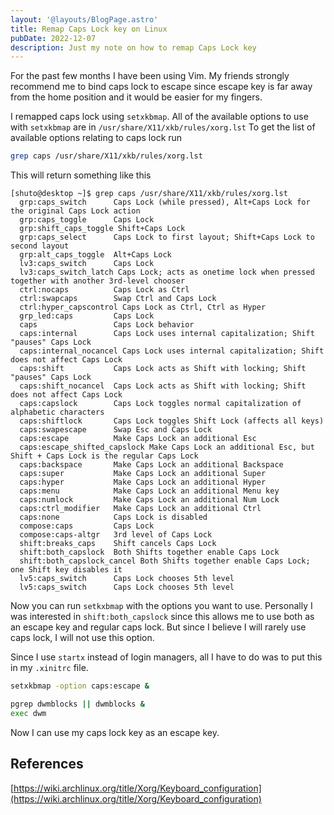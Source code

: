 ```yaml
---
layout: '@layouts/BlogPage.astro'
title: Remap Caps Lock key on Linux
pubDate: 2022-12-07
description: Just my note on how to remap Caps Lock key
---
```


For the past few months I have been using Vim. My friends strongly
recommend me to bind caps lock to escape since escape key is far away
from the home position and it would be easier for my fingers.

I remapped caps lock using `setxkbmap`. All of the available options to use with
`setxkbmap` are in `/usr/share/X11/xkb/rules/xorg.lst` To get the list of
available options relating to caps lock run

```sh
grep caps /usr/share/X11/xkb/rules/xorg.lst
```

This will return something like this

```
[shuto@desktop ~]$ grep caps /usr/share/X11/xkb/rules/xorg.lst 
  grp:caps_switch      Caps Lock (while pressed), Alt+Caps Lock for the original Caps Lock action 
  grp:caps_toggle      Caps Lock 
  grp:shift_caps_toggle Shift+Caps Lock 
  grp:caps_select      Caps Lock to first layout; Shift+Caps Lock to second layout 
  grp:alt_caps_toggle  Alt+Caps Lock 
  lv3:caps_switch      Caps Lock 
  lv3:caps_switch_latch Caps Lock; acts as onetime lock when pressed together with another 3rd-level chooser 
  ctrl:nocaps          Caps Lock as Ctrl 
  ctrl:swapcaps        Swap Ctrl and Caps Lock 
  ctrl:hyper_capscontrol Caps Lock as Ctrl, Ctrl as Hyper 
  grp_led:caps         Caps Lock 
  caps                 Caps Lock behavior 
  caps:internal        Caps Lock uses internal capitalization; Shift "pauses" Caps Lock 
  caps:internal_nocancel Caps Lock uses internal capitalization; Shift does not affect Caps Lock 
  caps:shift           Caps Lock acts as Shift with locking; Shift "pauses" Caps Lock 
  caps:shift_nocancel  Caps Lock acts as Shift with locking; Shift does not affect Caps Lock 
  caps:capslock        Caps Lock toggles normal capitalization of alphabetic characters 
  caps:shiftlock       Caps Lock toggles Shift Lock (affects all keys) 
  caps:swapescape      Swap Esc and Caps Lock 
  caps:escape          Make Caps Lock an additional Esc 
  caps:escape_shifted_capslock Make Caps Lock an additional Esc, but Shift + Caps Lock is the regular Caps Lock 
  caps:backspace       Make Caps Lock an additional Backspace 
  caps:super           Make Caps Lock an additional Super 
  caps:hyper           Make Caps Lock an additional Hyper 
  caps:menu            Make Caps Lock an additional Menu key 
  caps:numlock         Make Caps Lock an additional Num Lock 
  caps:ctrl_modifier   Make Caps Lock an additional Ctrl 
  caps:none            Caps Lock is disabled 
  compose:caps         Caps Lock 
  compose:caps-altgr   3rd level of Caps Lock 
  shift:breaks_caps    Shift cancels Caps Lock 
  shift:both_capslock  Both Shifts together enable Caps Lock 
  shift:both_capslock_cancel Both Shifts together enable Caps Lock; one Shift key disables it 
  lv5:caps_switch      Caps Lock chooses 5th level 
  lv5:caps_switch      Caps Lock chooses 5th level 
```

Now you can run `setkxbmap` with the options you want to use.
Personally I was interested in `shift:both_capslock` since this allows
me to use both as an escape key and regular caps lock. But since I
believe I will rarely use caps lock, I will not use this option.

Since I use `startx` instead of login managers, all I have to do was
to put this in my `.xinitrc` file.

```sh
setxkbmap -option caps:escape &

pgrep dwmblocks || dwmblocks &
exec dwm
```

Now I can use my caps lock key as an escape key.

## References

[https://wiki.archlinux.org/title/Xorg/Keyboard_configuration](https://wiki.archlinux.org/title/Xorg/Keyboard_configuration)
